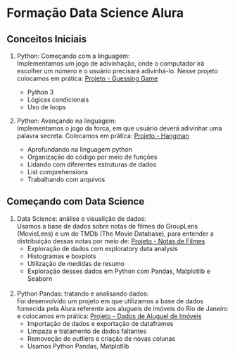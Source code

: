 # Formação Data Science Alura

## Conceitos Iniciais
1. Python: Começando com a linguagem:<br>
  Implementamos um jogo de adivinhação, onde o computador irá escolher um número e o usuário precisará adivinhá-lo. Nesse projeto colocamos em prática:
  [Projeto - Guessing Game](https://github.com/Lenakirara/Formacao_Data_Science_Alura/tree/main/python_parte_01)
    - Python 3
    - Lógicas condicionais
    - Uso de loops

2. Python: Avançando na linguagem:<br>
  Implementamos o jogo da forca, em que usuário deverá adivinhar uma palavra secreta. Colocamos em prática:
  [Projeto - Hangman](https://github.com/Lenakirara/Formacao_Data_Science_Alura/tree/main/python_parte_02)
    - Aprofundando na linguagem python
    - Organização do código por meio de funções
    - Lidando com diferentes estruturas de dados
    - List comprehensions
    - Trabalhando com arquivos

## Começando com Data Science<br>
1. Data Science: análise e visualição de dados:<br>
Usamos a base de dados sobre notas de filmes do GroupLens (MovieLens) e um do TMDb (The Movie Database), para entender a distribuição dessas notas por meio de: [Projeto - Notas de Filmes](https://github.com/Lenakirara/Data_Science_Alura/blob/main/notas_gerais_de_filmes.ipynb)
    - Exploração de dados com exploratory data analysis
    - Histogramas e boxplots
    - Utilização de medidas de resumo
    - Exploração desses dados em Python com Pandas, Matplotlib e Seaborn<br><br>
2. Python Pandas: tratando e analisando dados:<br>
Foi desenvolvido um projeto em que utilizamos a base de dados fornecida pela Alura referente aos alugueis de imóveis do Rio de Janeiro e colocamos em prática: [Projeto - Dados de Aluguel de Imóveis](https://github.com/Lenakirara/Data_Science_Alura/blob/main/dados_aluguel_imovel_rj.ipynb)
    - Importação de dados e exportação de dataframes
    - Limpaza e tratamento de dados faltantes
    - Removeção de outliers e criação de novas colunas
    - Usamos Python Pandas, Matplotlib<br><br>   

## 
